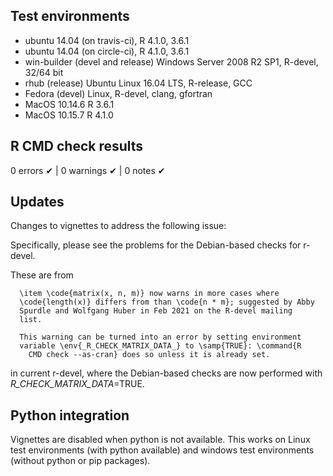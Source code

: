 ## Test environments
* ubuntu 14.04 (on travis-ci), R 4.1.0, 3.6.1
* ubuntu 14.04 (on circle-ci), R 4.1.0, 3.6.1
* win-builder (devel and release) Windows Server 2008 R2 SP1, R-devel, 32/64 bit
* rhub (release) Ubuntu Linux 16.04 LTS, R-release, GCC
* Fedora (devel) Linux, R-devel, clang, gfortran
* MacOS 10.14.6 R 3.6.1 
* MacOS 10.15.7 R 4.1.0

## R CMD check results

0 errors ✔ | 0 warnings ✔ | 0 notes ✔

## Updates

Changes to vignettes to address the following issue:

Specifically, please see the problems for the Debian-based checks for
r-devel.

These are from

      \item \code{matrix(x, n, m)} now warns in more cases where
      \code{length(x)} differs from than \code{n * m}; suggested by Abby
      Spurdle and Wolfgang Huber in Feb 2021 on the R-devel mailing
      list.

      This warning can be turned into an error by setting environment
      variable \env{_R_CHECK_MATRIX_DATA_} to \samp{TRUE}: \command{R
        CMD check --as-cran} does so unless it is already set.

in current r-devel, where the Debian-based checks are now performed with
_R_CHECK_MATRIX_DATA_=TRUE.

## Python integration

Vignettes are disabled when python is not available. This works on Linux test environments (with python available) and windows test environments (without python or pip packages).
